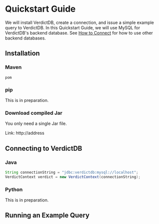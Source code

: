 # Quickstart Guide

We will install VerdictDB, create a connection, and issue a simple example query to VerdictDB. In this Quickstart Guide, we will use MySQL for VerdictDB's backend database. See [How to Connect](/connection/) for how to use other backend databases.


## Installation

### Maven

```
pom
```

### pip

This is in preparation.


### Download compiled Jar

You only need a single Jar file.

Link: http://address


## Connecting to VerdictDB

### Java

```java
String connectionString = "jdbc:verdictdb:mysql://localhost";
VerdictContext verdict = new VerdictContext(connectionString);
```


### Python

This is in preparation.


## Running an Example Query


